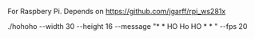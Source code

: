 For Raspbery Pi. Depends on https://github.com/jgarff/rpi_ws281x


./hohoho  --width 30 --height 16  --message "* * HO Ho HO * * " --fps 20

